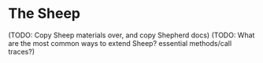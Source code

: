 # The Sheep

(TODO: Copy Sheep materials over, and copy Shepherd docs)
(TODO: What are the most common ways to extend Sheep? essential methods/call
traces?)
